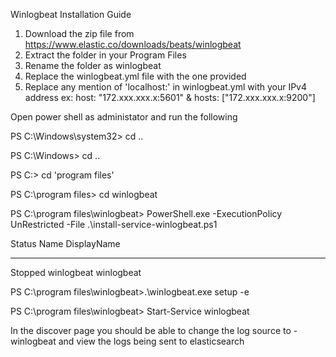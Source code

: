 Winlogbeat Installation Guide

1. Download the zip file from https://www.elastic.co/downloads/beats/winlogbeat
2. Extract the folder in your Program Files
3. Rename the folder as winlogbeat
4. Replace the winlogbeat.yml file with the one provided
5. Replace any mention of 'localhost:' in winlogbeat.yml with your IPv4 address ex: host: "172.xxx.xxx.x:5601" & hosts: ["172.xxx.xxx.x:9200"]


Open power shell as administator and run the following

PS C:\Windows\system32> cd ..

PS C:\Windows> cd ..

PS C:\> cd 'program files'

PS C:\program files> cd winlogbeat

PS C:\program files\winlogbeat> PowerShell.exe -ExecutionPolicy UnRestricted -File .\install-service-winlogbeat.ps1

Status   Name               DisplayName
------   ----               -----------
Stopped  winlogbeat         winlogbeat


PS C:\program files\winlogbeat>.\winlogbeat.exe setup -e

PS C:\program files\winlogbeat> Start-Service winlogbeat


In the discover page you should be able to change the log source to -winlogbeat and view the logs being sent to elasticsearch